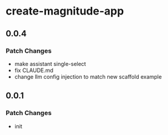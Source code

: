 # create-magnitude-app

## 0.0.4

### Patch Changes

- make assistant single-select
- fix CLAUDE.md
- change llm config injection to match new scaffold example

## 0.0.1

### Patch Changes

- init
